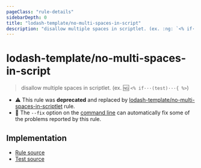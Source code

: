 ```yaml
---
pageClass: "rule-details"
sidebarDepth: 0
title: "lodash-template/no-multi-spaces-in-script"
description: "disallow multiple spaces in scriptlet. (ex. :ng: `<% if···(test)···{ %>`)"
---
```

# lodash-template/no-multi-spaces-in-script
> disallow multiple spaces in scriptlet. (ex. :ng: `<% if···(test)···{ %>`)

- :warning: This rule was **deprecated** and replaced by [lodash-template/no-multi-spaces-in-scriptlet](no-multi-spaces-in-scriptlet.md) rule.
- :wrench: The `--fix` option on the [command line](https://eslint.org/docs/user-guide/command-line-interface#fixing-problems) can automatically fix some of the problems reported by this rule.

## Implementation

- [Rule source](https://github.com/ota-meshi/eslint-plugin-lodash-template/blob/master/lib/rules/no-multi-spaces-in-script.js)
- [Test source](https://github.com/ota-meshi/eslint-plugin-lodash-template/blob/master/tests/lib/rules/no-multi-spaces-in-script.js)
